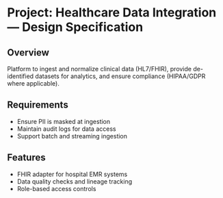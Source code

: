 # Project: Healthcare Data Integration — Design Specification

## Overview
Platform to ingest and normalize clinical data (HL7/FHIR), provide de-identified datasets for analytics, and ensure compliance (HIPAA/GDPR where applicable).

## Requirements
- Ensure PII is masked at ingestion
- Maintain audit logs for data access
- Support batch and streaming ingestion

## Features
- FHIR adapter for hospital EMR systems
- Data quality checks and lineage tracking
- Role-based access controls
